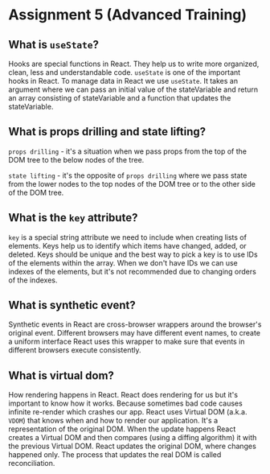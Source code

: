 # Assignment 5 (Advanced Training)

## What is `useState`?

Hooks are special functions in React. They help us to write more organized, clean, less and understandable code. `useState` is one of the important hooks in React. To manage data in React we use `useState`. It takes an argument where we can pass an initial value of the stateVariable and return an array consisting of stateVariable and a function that updates the stateVariable.

## What is props drilling and state lifting?

`props drilling` - it's a situation when we pass props from the top of the DOM tree to the below nodes of the tree.

`state lifting` - it's the opposite of `props drilling` where we pass state from the lower nodes to the top nodes of the DOM tree or to the other side of the DOM tree.

## What is the `key` attribute?

`key` is a special string attribute we need to include when creating lists of elements. Keys help us to identify which items have changed, added, or deleted. Keys should be unique and the best way to pick a key is to use IDs of the elements within the array. When we don't have IDs we can use indexes of the elements, but it's not recommended due to changing orders of the indexes.

## What is synthetic event?

Synthetic events in React are cross-browser wrappers around the browser's original event. Different browsers may have different event names, to create a uniform interface React uses this wrapper to make sure that events in different browsers execute consistently.

## What is virtual dom?

How rendering happens in React. React does rendering for us but it's important to know how it works. Because sometimes bad code causes infinite re-render which crashes our app. React uses Virtual DOM (a.k.a. `VDOM`) that knows when and how to render our application. It's a representation of the original DOM. When the update happens React creates a Virtual DOM and then compares (using a diffing algorithm) it with the previous Virtual DOM. React updates the original DOM, where changes happened only. The process that updates the real DOM is called reconciliation.
